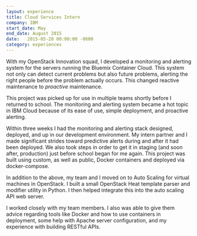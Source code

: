 ```yaml
---
layout: experience
title: Cloud Services Intern
company: IBM
start_date: May
end_date: August 2015
date:   2015-05-20 00:00:00 -0600
category: experiences
---
```

With my OpenStack Innovation squad, I developed a monitoring and alerting system for the servers running the Bluemix Container Cloud. This system not only can detect current problems but also future problems, alerting the right people before the problem actually occurs. This changed reactive maintenance to _proactive_ maintenance.

This project was picked up for use in multiple teams shortly before I returned to school. The monitoring and alerting system became a hot topic in IBM Cloud because of its ease of use, simple deployment, and proactive alerting.

Within three weeks I had the monitoring and alerting stack designed, deployed, and up in our development environment. My intern partner and I made significant strides toward predictive alerts during and after it had been deployed. We also took steps in order to get it in staging (and soon after, production) just before school began for me again. This project was built using custom, as well as public, Docker containers and deployed via docker-compose.

In addition to the above, my team and I moved on to Auto Scaling for virtual machines in OpenStack. I built a small OpenStack Heat template parser and modifier utility in Python. I then helped integrate this into the auto scaling API web server.

I worked closely with my team members. I also was able to give them advice regarding tools like Docker and how to use containers in deployment, some help with Apache server configuration, and my experience with building RESTful APIs.
